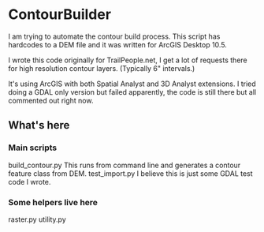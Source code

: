 # ContourBuilder

I am trying to automate the contour build process. This script has
hardcodes to a DEM file and it was written for ArcGIS Desktop 10.5.

I wrote this code originally for TrailPeople.net, I get a lot of
requests there for high resolution contour layers. (Typically 6"
intervals.)

It's using ArcGIS with both Spatial Analyst and 3D Analyst extensions.
I tried doing a GDAL only version but failed apparently,
the code is still there but all commented out right now.

## What's here

### Main scripts

  build_contour.py   This runs from command line and generates a contour feature class from DEM.
  test_import.py     I believe this is just some GDAL test code I wrote.

### Some helpers live here

  raster.py
  utility.py





